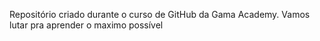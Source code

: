 Repositório criado durante o curso de GitHub da Gama Academy.
Vamos lutar pra aprender o maximo possível